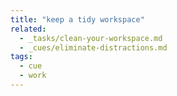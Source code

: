 ```yaml
---
title: "keep a tidy workspace"
related:
  - _tasks/clean-your-workspace.md
  - _cues/eliminate-distractions.md
tags:
  - cue
  - work
---
```

